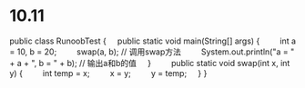 # 10.11
public class RunoobTest {
    public static void main(String[] args) {
        int a = 10, b = 20;
        swap(a, b); // 调用swap方法
        System.out.println("a = " + a + ", b = " + b); // 输出a和b的值
    }
    
    public static void swap(int x, int y) {
        int temp = x;
        x = y;
        y = temp;
    }
}
